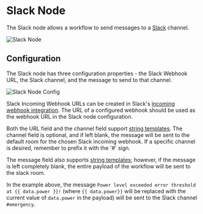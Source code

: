 # Slack Node

The Slack node allows a workflow to send messages to a [Slack](https://slack.com/) channel.

![Slack Node](/images/workflows/outputs/slack-node.png "Slack Node")

## Configuration

The Slack node has three configuration properties - the Slack Webhook URL, the Slack channel, and the message to send to that channel.

![Slack Node Config](/images/workflows/outputs/slack-node-config.png "Slack Node Config")

Slack Incoming Webhook URLs can be created in Slack's [incoming webhook integration](https://my.slack.com/services/new/incoming-webhook/). The URL of a configured webhook should be used as the webhook URL in the Slack node configuration.

Both the URL field and the channel field support [string templates](/workflows/accessing-payload-data/#string-templates). The channel field is optional, and if left blank, the message will be sent to the default room for the chosen Slack incoming webhook. If a specific channel is desired, remember to prefix it with the '#' sign.

The message field also supports [string templates](/workflows/accessing-payload-data/#string-templates); however, if the message is left completely blank, the entire payload of the workflow will be sent to the slack room.

In the example above, the message `Power level exceeded error threshold at {{ data.power }}!` (where `{{ data.power}}` will be replaced with the current value of `data.power` in the payload) will be sent to the Slack channel `#emergency`.
